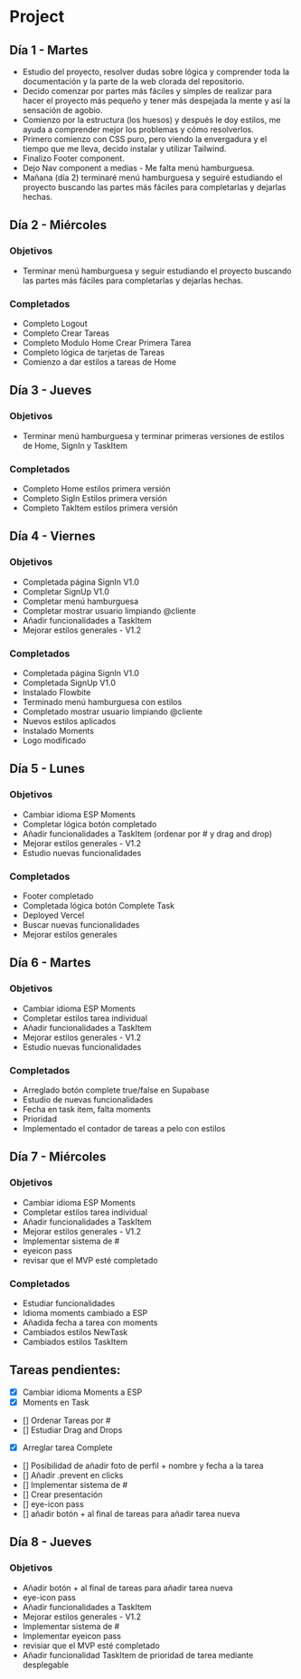 # Project

## Día 1 - Martes

- Estudio del proyecto, resolver dudas sobre lógica y comprender toda la documentación y la parte de la web clorada del repositorio.
- Decido comenzar por partes más fáciles y simples de realizar para hacer el proyecto más pequeño y tener más despejada la mente y así la sensación de agobio.
- Comienzo por la estructura (los huesos) y después le doy estilos, me ayuda a comprender mejor los problemas y cómo resolverlos.
- Primero comienzo con CSS puro, pero viendo la envergadura y el tiempo que me lleva, decido instalar y utilizar Tailwind.
- Finalizo Footer component.
- Dejo Nav component a medias - Me falta menú hamburguesa.
- Mañana (día 2) terminaré menú hamburguesa y seguiré estudiando el proyecto buscando las partes más fáciles para completarlas y dejarlas hechas.

## Día 2 - Miércoles

### Objetivos

- Terminar menú hamburguesa y seguir estudiando el proyecto buscando las partes más fáciles para completarlas y dejarlas hechas.

### Completados

- Completo Logout
- Completo Crear Tareas
- Completo Modulo Home Crear Primera Tarea
- Completo lógica de tarjetas de Tareas
- Comienzo a dar estilos a tareas de Home

## Día 3 - Jueves

### Objetivos

- Terminar menú hamburguesa y terminar primeras versiones de estilos de Home, SignIn y TaskItem

### Completados

- Completo Home estilos primera versión
- Completo SigIn Estilos primera versión
- Completo TakItem estilos primera versión

## Día 4 - Viernes

### Objetivos

- Completada página SignIn V1.0
- Completar SignUp V1.0
- Completar menú hamburguesa
- Completar mostrar usuario limpiando @cliente
- Añadir funcionalidades a TaskItem
- Mejorar estilos generales - V1.2

### Completados

- Completada página SignIn V1.0
- Completada SignUp V1.0
- Instalado Flowbite
- Terminado menú hamburguesa con estilos
- Completado mostrar usuario limpiando @cliente
- Nuevos estilos aplicados
- Instalado Moments
- Logo modificado

## Día 5 - Lunes

### Objetivos

- Cambiar idioma ESP Moments
- Completar lógica botón completado
- Añadir funcionalidades a TaskItem (ordenar por # y drag and drop)
- Mejorar estilos generales - V1.2
- Estudio nuevas funcionalidades

### Completados

- Footer completado
- Completada lógica botón Complete Task
- Deployed Vercel
- Buscar nuevas funcionalidades
- Mejorar estilos generales

## Día 6 - Martes

### Objetivos

- Cambiar idioma ESP Moments
- Completar estilos tarea individual
- Añadir funcionalidades a TaskItem
- Mejorar estilos generales - V1.2
- Estudio nuevas funcionalidades

### Completados

- Arreglado botón complete true/false en Supabase
- Estudio de nuevas funcionalidades
- Fecha en task item, falta moments
- Prioridad
- Implementado el contador de tareas a pelo con estilos

## Día 7 - Miércoles

### Objetivos

- Cambiar idioma ESP Moments
- Completar estilos tarea individual
- Añadir funcionalidades a TaskItem
- Mejorar estilos generales - V1.2
- Implementar sistema de #
- eyeicon pass
- revisar que el MVP esté completado

### Completados

- Estudiar funcionalidades
- Idioma moments cambiado a ESP
- Añadida fecha a tarea con moments
- Cambiados estilos NewTask
- Cambiados estilos TaskItem

## Tareas pendientes:

- [x] Cambiar idioma Moments a ESP
- [x] Moments en Task
- [] Ordenar Tareas por #
- [] Estudiar Drag and Drops
- [x] Arreglar tarea Complete
- [] Posibilidad de añadir foto de perfil + nombre y fecha a la tarea
- [] Añadir .prevent en clicks
- [] Implementar sistema de #
- [] Crear presentación
- [] eye-icon pass
- [] añadir botón + al final de tareas para añadir tarea nueva

## Día 8 - Jueves

### Objetivos

- Añadir botón + al final de tareas para añadir tarea nueva
- eye-icon pass
- Añadir funcionalidades a TaskItem
- Mejorar estilos generales - V1.2
- Implementar sistema de #
- Implementar eyeicon pass
- revisiar que el MVP esté completado
- Añadir funcionalidad TaskItem de prioridad de tarea mediante desplegable
